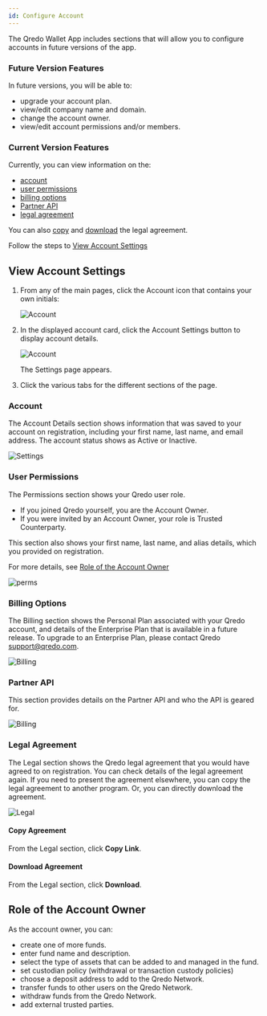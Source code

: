 ```yaml
---
id: Configure Account
---
```


The Qredo Wallet App includes sections that will allow you to configure accounts in future versions of the app. 

### Future Version Features

In future versions, you will be able to:

*   upgrade your account plan.
*   view/edit company name and domain.
*   change the account owner.
*   view/edit account permissions and/or members.

### Current Version Features

Currently, you can view information on the:

*   [account](#account)
*   [user permissions](#user-permissions)
*   [billing options](#billing-options)
*   [Partner API](#partner-api)
*   [legal agreement](#legal-agreement)

You can also [copy](#copy-agreement) and [download](#download-agreement) the legal agreement.

Follow the steps to [View Account Settings](#view-account-settings)

View Account Settings
---------------------

1. From any of the main pages, click the Account icon that contains your own initials:

   ![Account](/doc-images/initials.png)

2. In the displayed account card, click the Account Settings button to display account details.

   ![Account](/doc-images/accountcard.png)

   The Settings page appears.

3. Click the various tabs for the different sections of the page.

### Account

The Account Details section shows information that was saved to your account on registration, including your first name, last name, and email address. The account status shows as Active or Inactive.

![Settings](/doc-images/1accountdetail.png)

### User Permissions

The Permissions section shows your Qredo user role.

*   If you joined Qredo yourself, you are the Account Owner.
*   If you were invited by an Account Owner, your role is Trusted Counterparty.

This section also shows your first name, last name, and alias details, which you provided on registration.

For more details, see [Role of the Account Owner](#role-of-the-account-owner)

![perms](/doc-images/1perms.png)

### Billing Options

The Billing section shows the Personal Plan associated with your Qredo account, and details of the Enterprise Plan that is available in a future release.
To upgrade to an Enterprise Plan, please contact Qredo <support@qredo.com>.

![Billing](/doc-images/2billing.png)

### Partner API

This section provides details on the Partner API and who the API is geared for.

![Billing](/doc-images/partnerapi.png)

### Legal Agreement

The Legal section shows the Qredo legal agreement that you would have agreed to on registration. You can check details of the legal agreement again. If you need to present the agreement elsewhere, you can copy the legal agreement to another program. Or, you can directly download the agreement.

![Legal](/doc-images/1Legal.png)

#### Copy Agreement

From the Legal section, click **Copy Link**.

#### Download Agreement

From the Legal section, click **Download**.

Role of the Account Owner
-------------------------

As the account owner, you can:

*   create one of more funds.
*   enter fund name and description.
*   select the type of assets that can be added to and managed in the fund.
*   set custodian policy (withdrawal or transaction custody policies)
*   choose a deposit address to add to the Qredo Network.
*   transfer funds to other users on the Qredo Network.
*   withdraw funds from the Qredo Network.
*   add external trusted parties.
